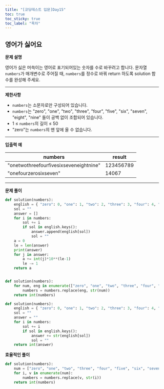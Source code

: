 ```yaml
---
title: "[코딩테스트 입문]Day15"
toc: true
toc_sticky: true
toc_label: "목차"
---
```


## 영어가 싫어요

**문제 설명**

영어가 싫은 머쓱이는 영어로 표기되어있는 숫자를 수로 바꾸려고 합니다. 문자열 `numbers`가 매개변수로 주어질 때, `numbers`를 정수로 바꿔 return 하도록 solution 함수를 완성해 주세요.

------

**제한사항**

- `numbers`는 소문자로만 구성되어 있습니다.
- `numbers`는 "zero", "one", "two", "three", "four", "five", "six", "seven", "eight", "nine" 들이 공백 없이 조합되어 있습니다.
- 1 ≤ `numbers`의 길이 ≤ 50
- "zero"는 `numbers`의 맨 앞에 올 수 없습니다.

------

**입출력 예**

| numbers                                | result    |
| -------------------------------------- | --------- |
| "onetwothreefourfivesixseveneightnine" | 123456789 |
| "onefourzerosixseven"                  | 14067     |

---

**문제 풀이**

```python
def solution(numbers):
    english = { "zero": 0, "one": 1, "two": 2, "three": 3, "four": 4, "five": 5, "six": 6, "seven": 7, "eight": 8, "nine": 9}
    sol = ""
    answer = []
    for i in numbers:
        sol += i
        if sol in english.keys():
            answer.append(english[sol])
            sol = ""
    a = 0
    le = len(answer)
    print(answer)
    for j in answer:
        a += int(j)*10**(le-1)
        le -= 1
    return a
```

```python

def solution(numbers):
    for num, eng in enumerate(["zero", "one", "two", "three", "four", "five", "six", "seven", "eight", "nine"]):
        numbers = numbers.replace(eng, str(num))
    return int(numbers)
```

```python
def solution(numbers):
    english = { "zero": 0, "one": 1, "two": 2, "three": 3, "four": 4, "five": 5, "six": 6, "seven": 7, "eight": 8, "nine": 9}
    sol = ""
    answer = ""
    for i in numbers:
        sol += i
        if sol in english.keys():
            answer += str(english[sol])
            sol = ""
    return int(answer)
```



**효율적인 풀이**

```python
def solution(numbers):
    num = ["zero", "one", "two", "three", "four", "five", "six", "seven", "eight", "nine"]
    for i, v in enumerate(num):
        numbers = numbers.replace(v, str(i))
    return int(numbers)
        
```

